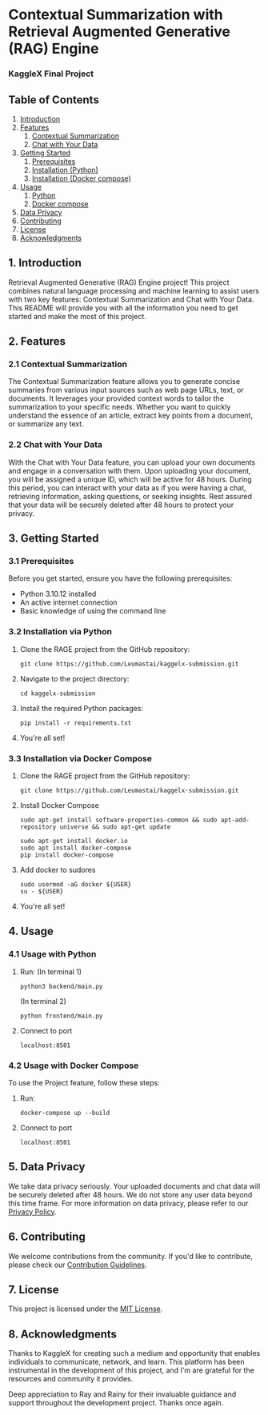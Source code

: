 # Contextual Summarization with Retrieval Augmented Generative (RAG) Engine
### KaggleX Final Project

## Table of Contents
1. [Introduction](#introduction)
2. [Features](#features)
   1. [Contextual Summarization](#contextual-summarization)
   2. [Chat with Your Data](#chat-with-your-data)
3. [Getting Started](#getting-started)
   1. [Prerequisites](#prerequisites)
   2. [Installation (Python)](#Installation-via-Python)
   3. [Installation (Docker compose)](#Installation-via-Docker-Compose)
4. [Usage](#usage)
   1. [Python](#Usage-with-Python)
   2. [Docker compose](#Usage-with-Docker-Compose)
5. [Data Privacy](#data-privacy)
6. [Contributing](#contributing)
7. [License](#license)
8. [Acknowledgments](#acknowledgments)

## 1. Introduction
Retrieval Augmented Generative (RAG) Engine project! This project combines natural language processing and machine learning to assist users with two key features: Contextual Summarization and Chat with Your Data. This README will provide you with all the information you need to get started and make the most of this project.

## 2. Features

### 2.1 Contextual Summarization
The Contextual Summarization feature allows you to generate concise summaries from various input sources such as web page URLs, text, or documents. It leverages your provided context words to tailor the summarization to your specific needs. Whether you want to quickly understand the essence of an article, extract key points from a document, or summarize any text.

### 2.2 Chat with Your Data
With the Chat with Your Data feature, you can upload your own documents and engage in a conversation with them. Upon uploading your document, you will be assigned a unique ID, which will be active for 48 hours. During this period, you can interact with your data as if you were having a chat, retrieving information, asking questions, or seeking insights. Rest assured that your data will be securely deleted after 48 hours to protect your privacy.

## 3. Getting Started

### 3.1 Prerequisites
Before you get started, ensure you have the following prerequisites:

- Python 3.10.12 installed
- An active internet connection
- Basic knowledge of using the command line

### 3.2 Installation via Python
1. Clone the RAGE project from the GitHub repository:
   ```
   git clone https://github.com/Leumastai/kaggelx-submission.git
   ```

2. Navigate to the project directory:
   ```
   cd kaggelx-submission
   ```

3. Install the required Python packages:
   ```
   pip install -r requirements.txt
   ```

4. You're all set!

### 3.3 Installation via Docker Compose
1. Clone the RAGE project from the GitHub repository:
   ```
   git clone https://github.com/Leumastai/kaggelx-submission.git
   ```

2. Install Docker Compose
   ```
   sudo apt-get install software-properties-common && sudo apt-add-repository universe && sudo apt-get update

   sudo apt-get install docker.io
   sudo apt install docker-compose
   pip install docker-compose
   ```

3. Add docker to sudores
   ```
   sudo usermod -aG docker ${USER}
   su - ${USER}
   ```

4. You're all set!

## 4. Usage
### 4.1 Usage with Python
1. Run:
   (In terminal 1)
   ```
   python3 backend/main.py
   ```

   (In terminal 2)
   ```
   python frontend/main.py
   ```

2. Connect to port
   ```
   localhost:8501
   ```


### 4.2 Usage with Docker Compose

To use the Project feature, follow these steps:

1. Run:
   ```
   docker-compose up --build
   ```

2. Connect to port
   ```
   localhost:8501
   ```



## 5. Data Privacy

We take data privacy seriously. Your uploaded documents and chat data will be securely deleted after 48 hours. We do not store any user data beyond this time frame. For more information on data privacy, please refer to our [Privacy Policy](privacy-policy.md).

## 6. Contributing

We welcome contributions from the community. If you'd like to contribute, please check our [Contribution Guidelines](CONTRIBUTING.md).

## 7. License

This project is licensed under the [MIT License](LICENSE).

## 8. Acknowledgments

Thanks to KaggleX for creating such a medium and opportunity that enables individuals to communicate, network, and learn. This platform has been instrumental in the development of this project, and I'm are grateful for the resources and community it provides.

Deep appreciation to Ray and Rainy for their invaluable guidance and support throughout the development project. Thanks once again.
